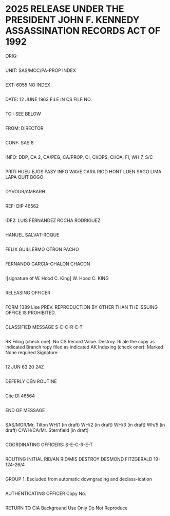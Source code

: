 # 2025 RELEASE UNDER THE PRESIDENT JOHN F. KENNEDY ASSASSINATION RECORDS ACT OF 1992

ORIG:
```

```
UNIT: SAS/MCC/PA-PROP INDEX
```

```
EXT: 6055 NO INDEX
```

```
DATE: 12 JUNE 1963 FILE IN CS FILE NO.
```

```
TO : SEE BELOW
```

```
FROM: DIRECTOR
```

```
CONF: SAS 8
```

```
INFO: DDP, CA 2, CA/PEG, CA/PROP, CI, CI/OPS, CI/OA, FI, WH 7, S/C
```

```
PRITI HUEU EJOS PASY INFO WAVE
CARA RIOD HONT LUEN
SAGO LIMA LAPA QUIT
BOGO
```

```
DYVOUR/AMBARH
```

```
REF: DIP 46562
```

```
IDF2: LUIS FERNANDEZ ROCHA RODRIGUEZ
```

```
HANUEL SALVAT-ROQUE
```

```
FELIX GUILLERMO OTRON PACHO
```

```
FERNANDO GARCIA-CHALON CHACON
```

```
![signature of W. Hood C. King]
W. Hood
C. KING
```

```
RELEASING OFFICER
```

```
FORM 1389 Lise PREV. REPRODUCTION BY OTHER THAN THE ISSUING OFFICE IS PROHIBITED.
```

```
CLASSIFIED MESSAGE
S-E-C-R-E-T
```

```
RK Filing (check one):
No CS Record Value. Destroy.
Ri ale the copy as indicated
Branch ropy filed as indicated
AK Indexing (check oner):
Marked None required
Signature:
```

```
12 JUN 63 20 24Z
```

```
DEFERLY CEN
ROUTINE
```

```
Cite DI 46564
```

```
END OF MESSAGE
```

```
SAS/MOR/Mr. Tilton
WH/1 (in draft)
WH/2 (in draft)
WH/3 (in draft)
Wh/5 (in draft)
C/WH/CA/Mr. Sternfield (in draft)
```

```
COORDINATING OFFICERS:
S-E-C-R-E-T
```

```
ROUTING INITIAL
RID/AN
RID/MIS
DESTROY
DESMOND FITZGERALD
19-124-26/4
```

```
GROUP 1.
Escluded from automatic
downgrading and
declass-ication
```

```
AUTHENTICATING
OFFICER
Copy No.
```

```
RETURN TO CIA
Background Use Only
Do Not Reproduce
```

```
